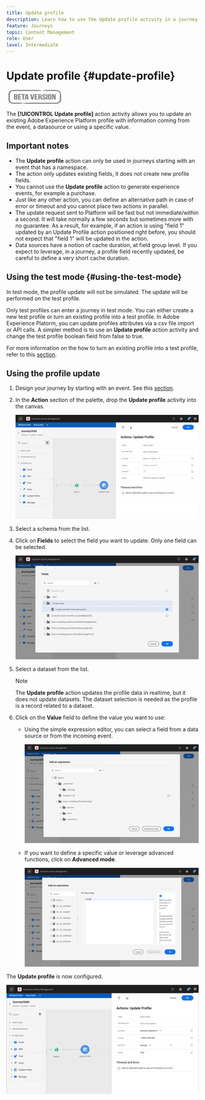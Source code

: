 ```yaml
---
title: Update profile
description: Learn how to use the Update profile activity in a journey
feature: Journeys
topic: Content Management
role: User
level: Intermediate
---
```

# Update profile {#update-profile}

![](../assets/do-not-localize/badge.png)

The **[!UICONTROL Update profile]** action activity allows you to update an existing Adobe Experience Platform profile with information coming from the event, a datasource or using a specific value.

## Important notes

* The **Update profile** action can only be used in journeys starting with an event that has a namespace.
* The action only updates existing fields, it does not create new profile fields.
* You cannot use the **Update profile** action to generate experience events, for example a purchase.
* Just like any other action, you can define an alternative path in case of error or timeout and you cannot place two actions in parallel.
* The update request sent to Platform will be fast but not immediate/within a second. It will take normally a few seconds but sometimes more with no guarantee. As a result, for example, if an action is using "field 1" updated by an Update Profile action positioned right before, you should not expect that "field 1" will be updated in the action.
* Data sources have a notion of cache duration, at field group level. If you expect to leverage, in a journey, a profile field recently updated, be careful to define a very short cache duration.

## Using the test mode {#using-the-test-mode}

In test mode, the profile update will not be simulated. The update will be performed on the test profile. 

Only test profiles can enter a journey in test mode. You can either create a new test profile or turn an existing profile into a test profile. In Adobe Experience Platorm, you can update profiles attributes via a csv file import or API calls. A simpler method is to use an **Update profile** action activity and change the test profile boolean field from false to true.

For more information on the how to turn an existing profile into a test profile, refer to this [section](../building-journeys/creating-test-profiles.md#create-test-profiles-csv).

## Using the profile update

1. Design your journey by starting with an event. See this [section](../building-journeys/journey.md).

1. In the **Action** section of the palette, drop the **Update profile** activity into the canvas.

   ![](../assets/profileupdate0.png)

1. Select a schema from the list.

1. Click on **Fields** to select the field you want to update. Only one field can be selected.

   ![](../assets/profileupdate2.png)

1. Select a dataset from the list. 

   >[!NOTE]
   >
   >The **Update profile** action updates the profile data in realtime, but it does not update datasets. The dataset selection is needed as the profile is a record related to a dataset.

1. Click on the **Value** field to define the value you want to use:

   * Using the simple expression editor, you can select a field from a data source or from the incoming event.

      ![](../assets/profileupdate4.png)

   * If you want to define a specific value or leverage advanced functions, click on **Advanced mode**.

      ![](../assets/profileupdate3.png)

The **Update profile** is now configured.

![](../assets/profileupdate1.png)
